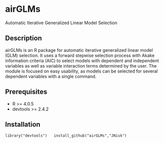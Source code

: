 # airGLMs
Automatic Iterative Generalized Linear Model Selection

## Description

airGLMs is an R package for automatic iterative generalized linear model (GLM) selection.
It uses a forward stepwise selection process with Akake information criteria (AIC)
to select models with dependent and independent variables as well as variable interaction
terms determined by the user. The module is focused on easy usability, as models
can be selected for several dependent variables with a single command.

## Prerequisites

* R >= 4.0.5
* devtools >= 2.4.2

## Installation

`library("devtools")  
install_github("airGLMs","JNisk")`
